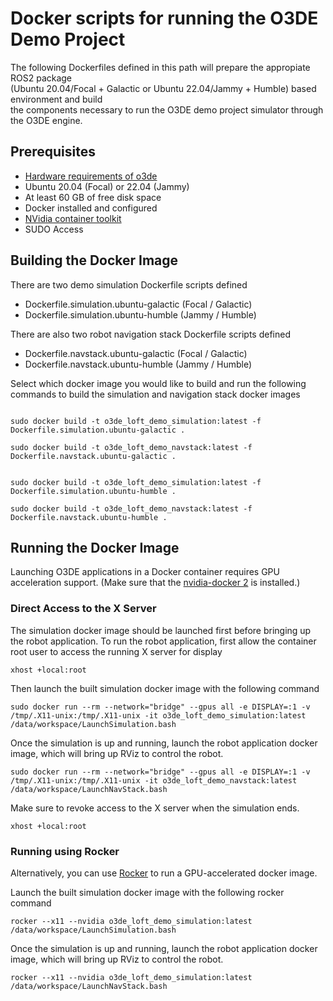 # Docker scripts for running the O3DE Demo Project

The following Dockerfiles defined in this path will prepare the appropiate ROS2 package <br>
(Ubuntu 20.04/Focal + Galactic or Ubuntu 22.04/Jammy + Humble) based environment and build<br>
the components necessary to run the O3DE demo project simulator through the O3DE engine.

## Prerequisites

* [Hardware requirements of o3de](https://www.o3de.org/docs/welcome-guide/requirements/)
* Ubuntu 20.04 (Focal) or 22.04 (Jammy)
* At least 60 GB of free disk space
* Docker installed and configured
* [NVidia container toolkit](https://docs.nvidia.com/datacenter/cloud-native/container-toolkit/install-guide.html#docker)
* SUDO Access

## Building the Docker Image

There are two demo simulation Dockerfile scripts defined

* Dockerfile.simulation.ubuntu-galactic (Focal / Galactic)
* Dockerfile.simulation.ubuntu-humble (Jammy / Humble)

There are also two robot navigation stack Dockerfile scripts defined

* Dockerfile.navstack.ubuntu-galactic (Focal / Galactic)
* Dockerfile.navstack.ubuntu-humble (Jammy / Humble)


Select which docker image you would like to build and run the following commands to build the simulation and navigation stack docker images

```

sudo docker build -t o3de_loft_demo_simulation:latest -f Dockerfile.simulation.ubuntu-galactic .

sudo docker build -t o3de_loft_demo_navstack:latest -f Dockerfile.navstack.ubuntu-galactic .

```

```

sudo docker build -t o3de_loft_demo_simulation:latest -f Dockerfile.simulation.ubuntu-humble .

sudo docker build -t o3de_loft_demo_navstack:latest -f Dockerfile.navstack.ubuntu-humble .

```

## Running the Docker Image

Launching O3DE applications in a Docker container requires GPU acceleration support. (Make sure that the [nvidia-docker 2](https://docs.nvidia.com/datacenter/cloud-native/container-toolkit/install-guide.html#docker) is installed.)

### Direct Access to the X Server
The simulation docker image should be launched first before bringing up the robot application. To run the robot application, 
first allow the container root user to access the running X server for display

```
xhost +local:root
```

Then launch the built simulation docker image with the following command

```
sudo docker run --rm --network="bridge" --gpus all -e DISPLAY=:1 -v /tmp/.X11-unix:/tmp/.X11-unix -it o3de_loft_demo_simulation:latest /data/workspace/LaunchSimulation.bash
```

Once the simulation is up and running, launch the robot application docker image, which will bring up RViz to control the robot.

```
sudo docker run --rm --network="bridge" --gpus all -e DISPLAY=:1 -v /tmp/.X11-unix:/tmp/.X11-unix -it o3de_loft_demo_navstack:latest /data/workspace/LaunchNavStack.bash

```

Make sure to revoke access to the X server when the simulation ends.

```
xhost +local:root
```

### Running using Rocker

Alternatively, you can use [Rocker](https://github.com/osrf/rocker) to run a GPU-accelerated docker image. 

Launch the built simulation docker image with the following rocker command

```
rocker --x11 --nvidia o3de_loft_demo_simulation:latest /data/workspace/LaunchSimulation.bash
```

Once the simulation is up and running, launch the robot application docker image, which will bring up RViz to control the robot.

```
rocker --x11 --nvidia o3de_loft_demo_simulation:latest /data/workspace/LaunchNavStack.bash
```
